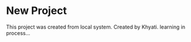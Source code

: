 # New Project 

This project was created from local system.
Created by Khyati.
learning in process...

